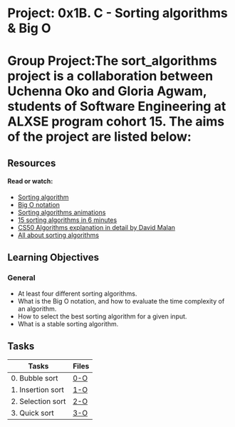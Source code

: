 # Project: 0x1B. C - Sorting algorithms & Big O

# Group Project:The sort_algorithms project is a collaboration between Uchenna Oko and Gloria Agwam, students of Software Engineering at ALXSE program cohort 15. The aims of the project are listed below:

## Resources

#### Read or watch:

* [Sorting algorithm](https://intranet.alxswe.com/rltoken/-j5MKLBlzZAC2RfJ5DTBIg)
* [Big O notation](https://intranet.alxswe.com/rltoken/WRvrE2BaNVQFssHiUATTrw)
* [Sorting algorithms animations](https://intranet.alxswe.com/rltoken/ol0P7NbYVb5R31iOv4Q40A)
* [15 sorting algorithms in 6 minutes](https://intranet.alxswe.com/rltoken/_I0aEvhfJ66Xyob6dd9Utw)
* [CS50 Algorithms explanation in detail by David Malan](https://intranet.alxswe.com/rltoken/Ea93HeEYuNkOL7sGb6zzGg)
* [All about sorting algorithms](https://intranet.alxswe.com/rltoken/21X_eaj5RGcLIL9mZv2sqw)

## Learning Objectives

### General

* At least four different sorting algorithms.
* What is the Big O notation, and how to evaluate the time complexity of an algorithm.
* How to select the best sorting algorithm for a given input.
* What is a stable sorting algorithm.

## Tasks

| Tasks | Files |
| ---- | ---- |
| 0. Bubble sort | [0-O](./) |
| 1. Insertion sort | [1-O](./) |
| 2. Selection sort | [2-O](./) |
| 3. Quick sort | [3-O](./) |
